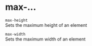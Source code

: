 # max-...

`max-height`  
Sets the maximum height of an element

`max-width`  
Sets the maximum width of an element
